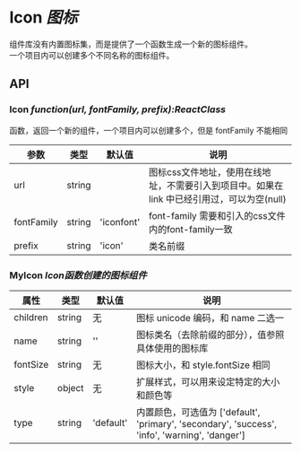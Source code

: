# Icon *图标*
组件库没有内置图标集，而是提供了一个函数生成一个新的图标组件。<br />
一个项目内可以创建多个不同名称的图标组件。

<example />

## API

### Icon *function(url, fontFamily, prefix):ReactClass*
函数，返回一个新的组件，一个项目内可以创建多个，但是 fontFamily 不能相同

| 参数 | 类型 | 默认值 | 说明 |
| --- | --- | --- | --- |
| url | string |  | 图标css文件地址，使用在线地址，不需要引入到项目中。如果在 link 中已经引用过，可以为空(null) |
| fontFamily | string | 'iconfont' | font-family 需要和引入的css文件内的font-family一致 |
| prefix | string | 'icon' | 类名前缀 |

### MyIcon *Icon函数创建的图标组件*
| 属性 | 类型 | 默认值 | 说明 |
| --- | --- | --- | --- |
| children | string | 无 | 图标 unicode 编码，和 name 二选一 |
| name | string | '' | 图标类名（去除前缀的部分），值参照具体使用的图标库 |
| fontSize | string | 无 | 图标大小，和 style.fontSize 相同 |
| style | object | 无 | 扩展样式，可以用来设定特定的大小和颜色等 |
| type | string | 'default' | 内置颜色，可选值为 \['default', 'primary', 'secondary', 'success', 'info', 'warning', 'danger'] |